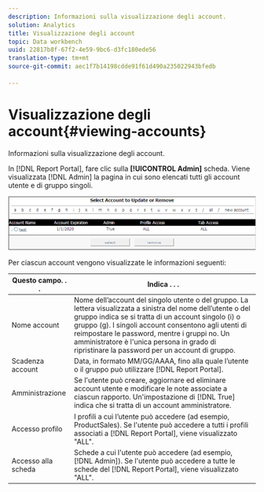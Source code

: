 ```yaml
---
description: Informazioni sulla visualizzazione degli account.
solution: Analytics
title: Visualizzazione degli account
topic: Data workbench
uuid: 22817b8f-67f2-4e59-9bc6-d3fc180ede56
translation-type: tm+mt
source-git-commit: aec1f7b14198cdde91f61d490a235022943bfedb

---
```



# Visualizzazione degli account{#viewing-accounts}

Informazioni sulla visualizzazione degli account.

In [!DNL Report Portal], fare clic sulla **[!UICONTROL Admin]** scheda. Viene visualizzata [!DNL Admin] la pagina in cui sono elencati tutti gli account utente e di gruppo singoli.

![](assets/report_admintag.png)

Per ciascun account vengono visualizzate le informazioni seguenti:

| Questo campo. . . | Indica . . . |
|---|---|
| Nome account | Nome dell’account del singolo utente o del gruppo. La lettera visualizzata a sinistra del nome dell’utente o del gruppo indica se si tratta di un account singolo (i) o gruppo (g). I singoli account consentono agli utenti di reimpostare le password, mentre i gruppi no. Un amministratore è l&#39;unica persona in grado di ripristinare la password per un account di gruppo. |
| Scadenza account | Data, in formato MM/GG/AAAA, fino alla quale l’utente o il gruppo può utilizzare [!DNL Report Portal]. |
| Amministrazione | Se l&#39;utente può creare, aggiornare ed eliminare account utente e modificare le note associate a ciascun rapporto. Un&#39;impostazione di [!DNL True] indica che si tratta di un account amministratore. |
| Accesso profilo | I profili a cui l’utente può accedere (ad esempio, ProductSales). Se l&#39;utente può accedere a tutti i profili associati a [!DNL Report Portal], viene visualizzato &quot;ALL&quot;. |
| Accesso alla scheda | Schede a cui l&#39;utente può accedere (ad esempio, [!DNL Admin]). Se l&#39;utente può accedere a tutte le schede del [!DNL Report Portal], viene visualizzato &quot;ALL&quot;. |

